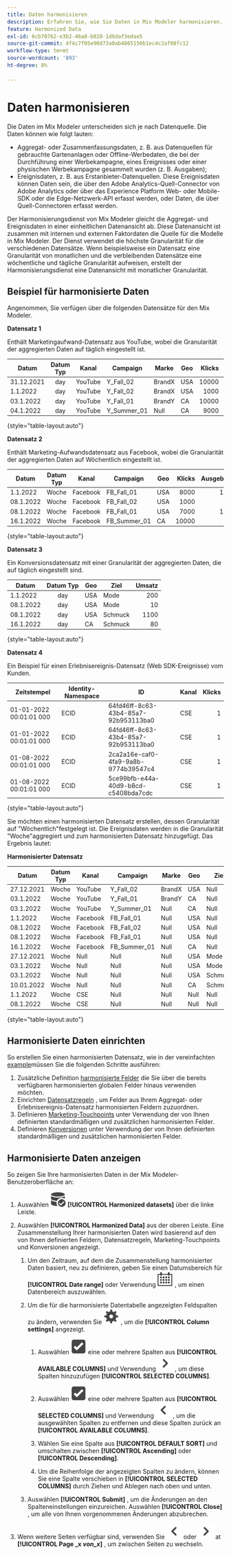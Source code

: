 ```yaml
---
title: Daten harmonisieren
description: Erfahren Sie, wie Sie Daten in Mix Modeler harmonisieren.
feature: Harmonized Data
exl-id: 6cb70762-e3b2-46a0-b028-1d6daf3edae5
source-git-commit: 4f4c7f05e90d73a0ab4865150b1ec4c2af88fc12
workflow-type: tm+mt
source-wordcount: '893'
ht-degree: 8%

---
```


# Daten harmonisieren

Die Daten im Mix Modeler unterscheiden sich je nach Datenquelle. Die Daten können wie folgt lauten:

* Aggregat- oder Zusammenfassungsdaten, z. B. aus Datenquellen für gebrauchte Gartenanlagen oder Offline-Werbedaten, die bei der Durchführung einer Werbekampagne, eines Ereignisses oder einer physischen Werbekampagne gesammelt wurden (z. B. Ausgaben);
* Ereignisdaten, z. B. aus Erstanbieter-Datenquellen. Diese Ereignisdaten können Daten sein, die über den Adobe Analytics-Quell-Connector von Adobe Analytics oder über das Experience Platform Web- oder Mobile-SDK oder die Edge-Netzwerk-API erfasst werden, oder Daten, die über Quell-Connectoren erfasst werden.

Der Harmonisierungsdienst von Mix Modeler gleicht die Aggregat- und Ereignisdaten in einer einheitlichen Datenansicht ab. Diese Datenansicht ist zusammen mit internen und externen Faktordaten die Quelle für die Modelle in Mix Modeler. Der Dienst verwendet die höchste Granularität für die verschiedenen Datensätze. Wenn beispielsweise ein Datensatz eine Granularität von monatlichen und die verbleibenden Datensätze eine wöchentliche und tägliche Granularität aufweisen, erstellt der Harmonisierungsdienst eine Datenansicht mit monatlicher Granularität.

## Beispiel für harmonisierte Daten

Angenommen, Sie verfügen über die folgenden Datensätze für den Mix Modeler.

**Datensatz 1**

Enthält Marketingaufwand-Datensatz aus YouTube, wobei die Granularität der aggregierten Daten auf täglich eingestellt ist.

| Datum | Datum Typ | Kanal | Campaign | Marke | Geo | Klicks | Ausgeben |
|---|:--:|---|---|---|---|---:|---:|
| 31.12.2021 | day | YouTube | Y_Fall_02 | BrandX | USA | 10000 | 100 |
| 1.1.2022 | day | YouTube | Y_Fall_02 | BrandX | USA | 1000 | 10 |
| 03.1.2022 | day | YouTube | Y_Fall_01 | BrandY | CA | 10000 | 100 |
| 04.1.2022 | day | YouTube | Y_Summer_01 | Null | CA | 9000 | 80 |

{style="table-layout:auto"}


**Datensatz 2**

Enthält Marketing-Aufwandsdatensatz aus Facebook, wobei die Granularität der aggregierten Daten auf Wöchentlich eingestellt ist.

| Datum | Datum Typ | Kanal | Campaign | Geo | Klicks | Ausgeben |
|--- |:---:|--- |---|---|---:|---:|
| 1.1.2022 | Woche | Facebook | FB_Fall_01 | USA | 8000 | 100 |
| 08.1.2022 | Woche | Facebook | FB_Fall_02 | USA | 1000 | 10 |
| 08.1.2022 | Woche | Facebook | FB_Fall_01 | USA | 7000 | 100 |
| 16.1.2022 | Woche | Facebook | FB_Summer_01 | CA | 10000 | 80 |

{style="table-layout:auto"}


**Datensatz 3**

Ein Konversionsdatensatz mit einer Granularität der aggregierten Daten, die auf täglich eingestellt sind.

| Datum | Datum Typ | Geo | Ziel | Umsatz |
|--- |:---: |---|---|---:|
| 1.1.2022 | day | USA | Mode | 200 |
| 08.1.2022 | day | USA | Mode | 10 |
| 08.1.2022 | day | USA | Schmuck | 1100 |
| 16.1.2022 | day | CA | Schmuck | 80 |

{style="table-layout:auto"}


**Datensatz 4**

Ein Beispiel für einen Erlebnisereignis-Datensatz (Web SDK-Ereignisse) vom Kunden.

| Zeitstempel | Identity-Namespace | ID | Kanal | Klicks |
|--- |--- |--- |--- |---:|
| 01-01-2022 00:01:01 000 | ECID | 64fd46ff-8c63-43b4-85a7-92b953113ba0 | CSE | 1 |
| 01-01-2022 00:01:01 000 | ECID | 64fd46ff-8c63-43b4-85a7-92b953113ba0 | CSE | 1 |
| 01-08-2022 00:01:01 000 | ECID | 2ca2a16e-caf0-4fa9-9a8b-9774b39547c4 | CSE | 1 |
| 01-08-2022 00:01:01 000 | ECID | 5ce99bfb-e44a-40d9-b8cd-c5408bda7cdc | CSE | 1 |

{style="table-layout:auto"}


Sie möchten einen harmonisierten Datensatz erstellen, dessen Granularität auf &quot;Wöchentlich&quot;festgelegt ist. Die Ereignisdaten werden in die Granularität &quot;Woche&quot;aggregiert und zum harmonisierten Datensatz hinzugefügt. Das Ergebnis lautet:

**Harmonisierter Datensatz**

| Datum | Datum Typ | Kanal | Campaign | Marke | Geo | Ziel | Klicks | Ausgeben | Umsatz |
|--- |:---:|--- |--- |--- |---|---|---:|---:|---:|
| 27.12.2021 | Woche | YouTube | Y_Fall_02 | BrandX | USA | Null | 11000 | 110 | Null |
| 03.1.2022 | Woche | YouTube | Y_Fall_01 | BrandY | CA | Null | 10000 | 100 | Null |
| 03.1.2022 | Woche | YouTube | Y_Summer_01 | Null | CA | Null | 9000 | 80 | Null |
| 1.1.2022 | Woche | Facebook | FB_Fall_01 | Null | USA | Null | 8000 | 100 | Null |
| 08.1.2022 | Woche | Facebook | FB_Fall_02 | Null | USA | Null | 1000 | 10 | Null |
| 08.1.2022 | Woche | Facebook | FB_Fall_01 | Null | USA | Null | 7000 | 100 | Null |
| 16.1.2022 | Woche | Facebook | FB_Summer_01 | Null | CA | Null | 10000 | 80 | Null |
| 27.12.2021 | Woche | Null | Null | Null | USA | Mode | Null | Null | 200 |
| 03.1.2022 | Woche | Null | Null | Null | USA | Mode | Null | Null | 10 |
| 03.1.2022 | Woche | Null | Null | Null | USA | Schmuck | Null | Null | 1100 |
| 10.01.2022 | Woche | Null | Null | Null | CA | Schmuck | Null | Null | 80 |
| 1.1.2022 | Woche | CSE | Null | Null | Null | Null | 2 | Null | Null |
| 08.1.2022 | Woche | CSE | Null | Null | Null | Null | 2 | Null | Null |

{style="table-layout:auto"}


## Harmonisierte Daten einrichten

So erstellen Sie einen harmonisierten Datensatz, wie in der vereinfachten [example](#an-example-of-harmonized-data)müssen Sie die folgenden Schritte ausführen:

1. Zusätzliche Definition [harmonisierte Felder](fields.md) die Sie über die bereits verfügbaren harmonisierten globalen Felder hinaus verwenden möchten.
1. Einrichten [Datensatzregeln](dataset-rules.md) , um Felder aus Ihrem Aggregat- oder Erlebnisereignis-Datensatz harmonisierten Feldern zuzuordnen.
1. Definieren [Marketing-Touchpoints](marketing-touchpoints.md) unter Verwendung der von Ihnen definierten standardmäßigen und zusätzlichen harmonisierten Felder.
1. Definieren [Konversionen](conversions.md) unter Verwendung der von Ihnen definierten standardmäßigen und zusätzlichen harmonisierten Felder.


## Harmonisierte Daten anzeigen

So zeigen Sie Ihre harmonisierten Daten in der Mix Modeler-Benutzeroberfläche an:

1. Auswählen ![DataSearch](../assets/icons/DataCheck.svg) **[!UICONTROL Harmonized datasets]** über die linke Leiste.

1. Auswählen **[!UICONTROL Harmonized Data]** aus der oberen Leiste. Eine Zusammenstellung Ihrer harmonisierten Daten wird basierend auf den von Ihnen definierten Feldern, Datensatzregeln, Marketing-Touchpoints und Konversionen angezeigt.

   1. Um den Zeitraum, auf dem die Zusammenstellung harmonisierter Daten basiert, neu zu definieren, geben Sie einen Datumsbereich für **[!UICONTROL Date range]** oder Verwendung ![Kalender](../assets/icons/Calendar.svg) , um einen Datenbereich auszuwählen.

   1. Um die für die harmonisierte Datentabelle angezeigten Feldspalten zu ändern, verwenden Sie ![Einstellungen](../assets/icons/Setting.svg) , um die **[!UICONTROL Column settings]** angezeigt.

      1. Auswählen ![SelectBox](../assets/icons/SelectBox.svg) eine oder mehrere Spalten aus **[!UICONTROL AVAILABLE COLUMNS]** und Verwendung ![Chevron rechts](../assets/icons/ChevronRight.svg) , um diese Spalten hinzuzufügen **[!UICONTROL SELECTED COLUMNS]**.

      1. Auswählen ![SelectBox](../assets/icons/SelectBox.svg) eine oder mehrere Spalten aus **[!UICONTROL SELECTED COLUMNS]** und Verwendung ![Chevron links](../assets/icons/ChevronLeft.svg) , um die ausgewählten Spalten zu entfernen und diese Spalten zurück an **[!UICONTROL AVAILABLE COLUMNS]**.

      1. Wählen Sie eine Spalte aus **[!UICONTROL DEFAULT SORT]** und umschalten zwischen **[!UICONTROL Ascending]** oder **[!UICONTROL Descending]**.

      1. Um die Reihenfolge der angezeigten Spalten zu ändern, können Sie eine Spalte verschieben in **[!UICONTROL SELECTED COLUMNS]** durch Ziehen und Ablegen nach oben und unten.

   1. Auswählen **[!UICONTROL Submit]** , um die Änderungen an den Spalteneinstellungen einzureichen. Auswählen **[!UICONTROL Close]** , um alle von Ihnen vorgenommenen Änderungen abzubrechen.

1. Wenn weitere Seiten verfügbar sind, verwenden Sie ![Pfeil links](../assets/icons/ChevronLeft.svg) oder ![Pfeil nach rechts](../assets/icons/ChevronRight.svg) at **[!UICONTROL Page _x _von_x_]** , um zwischen Seiten zu wechseln.
